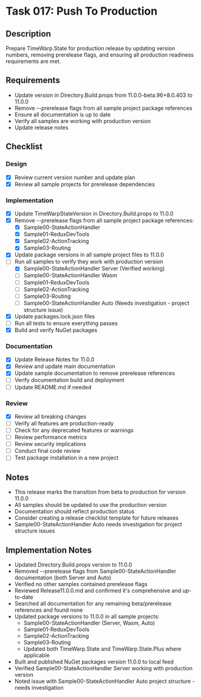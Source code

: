 # Task 017: Push To Production

## Description

Prepare TimeWarp.State for production release by updating version numbers, removing prerelease flags, and ensuring all production readiness requirements are met.

## Requirements

- Update version in Directory.Build.props from 11.0.0-beta.96+8.0.403 to 11.0.0
- Remove --prerelease flags from all sample project package references
- Ensure all documentation is up to date
- Verify all samples are working with production version
- Update release notes

## Checklist

### Design
- [x] Review current version number and update plan
- [x] Review all sample projects for prerelease dependencies

### Implementation
- [x] Update TimeWarpStateVersion in Directory.Build.props to 11.0.0
- [x] Remove --prerelease flags from all sample project package references:
  - [x] Sample00-StateActionHandler
  - [x] Sample01-ReduxDevTools
  - [x] Sample02-ActionTracking
  - [x] Sample03-Routing
- [x] Update package versions in all sample project files to 11.0.0
- [ ] Run all samples to verify they work with production version
  - [x] Sample00-StateActionHandler Server (Verified working)
  - [ ] Sample00-StateActionHandler Wasm
  - [ ] Sample01-ReduxDevTools
  - [ ] Sample02-ActionTracking
  - [ ] Sample03-Routing
  - [ ] Sample00-StateActionHandler Auto (Needs investigation - project structure issue)
- [x] Update packages.lock.json files
- [ ] Run all tests to ensure everything passes
- [x] Build and verify NuGet packages

### Documentation
- [x] Update Release Notes for 11.0.0
- [x] Review and update main documentation
- [x] Update sample documentation to remove prerelease references
- [ ] Verify documentation build and deployment
- [ ] Update README.md if needed

### Review
- [x] Review all breaking changes
- [ ] Verify all features are production-ready
- [ ] Check for any deprecated features or warnings
- [ ] Review performance metrics
- [ ] Review security implications
- [ ] Conduct final code review
- [ ] Test package installation in a new project

## Notes

- This release marks the transition from beta to production for version 11.0.0
- All samples should be updated to use the production version
- Documentation should reflect production status
- Consider creating a release checklist template for future releases
- Sample00-StateActionHandler Auto needs investigation for project structure issues

## Implementation Notes

- Updated Directory.Build.props version to 11.0.0
- Removed --prerelease flags from Sample00-StateActionHandler documentation (both Server and Auto)
- Verified no other samples contained prerelease flags
- Reviewed Release11.0.0.md and confirmed it's comprehensive and up-to-date
- Searched all documentation for any remaining beta/prerelease references and found none
- Updated package versions to 11.0.0 in all sample projects:
  - Sample00-StateActionHandler (Server, Wasm, Auto)
  - Sample01-ReduxDevTools
  - Sample02-ActionTracking
  - Sample03-Routing
  - Updated both TimeWarp.State and TimeWarp.State.Plus where applicable
- Built and published NuGet packages version 11.0.0 to local feed
- Verified Sample00-StateActionHandler Server working with production version
- Noted issue with Sample00-StateActionHandler Auto project structure - needs investigation
